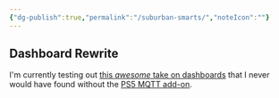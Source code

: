 ```yaml
---
{"dg-publish":true,"permalink":"/suburban-smarts/","noteIcon":""}
---
```



## Dashboard Rewrite

I'm currently testing out [this *awesome* take on dashboards](https://community.home-assistant.io/t/a-different-take-on-designing-a-lovelace-ui/162594) that I never would have found without the [PS5 MQTT add-on](https://github.com/FunkeyFlo/ps5-mqtt).